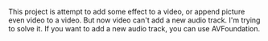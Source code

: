 This project is attempt to add some effect to a video, or append picture even video to a video.
But now video can't add a new audio track. I'm trying to solve it. If you want to add a new audio track, you can use AVFoundation.